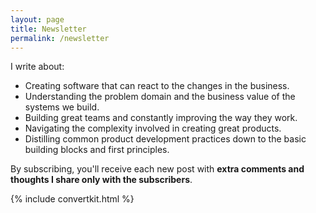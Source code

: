 ```yaml
---
layout: page
title: Newsletter
permalink: /newsletter
---
```


I write about:

- Creating software that can react to the changes in the business.
- Understanding the problem domain and the business value of the systems we build.
- Building great teams and constantly improving the way they work.
- Navigating the complexity involved in creating great products.
- Distilling common product development practices down to the basic building blocks and first principles.

By subscribing, you'll receive each new post with **extra comments and thoughts I share only with the subscribers**. 

{% include convertkit.html %}
